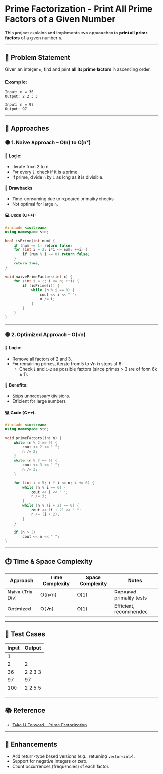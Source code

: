 
# Prime Factorization - Print All Prime Factors of a Given Number

This project explains and implements two approaches to **print all prime factors** of a given number `n`.

---

## 🧠 Problem Statement

Given an integer `n`, find and print **all its prime factors** in ascending order.

### Example:

```
Input: n = 36  
Output: 2 2 3 3

Input: n = 97  
Output: 97
```

---

## 🔧 Approaches

### 🟠 1. Naive Approach – O(n) to O(n²)

#### 🔹 Logic:
- Iterate from 2 to n.
- For every `i`, check if it is a prime.
- If prime, divide `n` by `i` as long as it is divisible.

#### 🔸 Drawbacks:
- Time-consuming due to repeated primality checks.
- Not optimal for large `n`.

#### 💻 Code (C++):

```cpp
#include <iostream>
using namespace std;

bool isPrime(int num) {
    if (num <= 1) return false;
    for (int i = 2; i*i <= num; ++i) {
        if (num % i == 0) return false;
    }
    return true;
}

void naivePrimeFactors(int n) {
    for (int i = 2; i <= n; ++i) {
        if (isPrime(i)) {
            while (n % i == 0) {
                cout << i << " ";
                n /= i;
            }
        }
    }
}
```

---

### 🟢 2. Optimized Approach – O(√n)

#### 🔹 Logic:
- Remove all factors of 2 and 3.
- For remaining primes, iterate from 5 to √n in steps of 6:
  - Check `i` and `i+2` as possible factors (since primes > 3 are of form 6k ± 1).

#### 🔸 Benefits:
- Skips unnecessary divisions.
- Efficient for large numbers.

#### 💻 Code (C++):

```cpp
#include <iostream>
using namespace std;

void primeFactors(int n) {
    while (n % 2 == 0) {
        cout << 2 << " ";
        n /= 2;
    }
    while (n % 3 == 0) {
        cout << 3 << " ";
        n /= 3;
    }

    for (int i = 5; i * i <= n; i += 6) {
        while (n % i == 0) {
            cout << i << " ";
            n /= i;
        }
        while (n % (i + 2) == 0) {
            cout << (i + 2) << " ";
            n /= (i + 2);
        }
    }

    if (n > 3)
        cout << n << " ";
}
```

---

## ⏱️ Time & Space Complexity

| Approach         | Time Complexity | Space Complexity | Notes                     |
|------------------|------------------|------------------|---------------------------|
| Naive (Trial Div) | O(n√n)           | O(1)              | Repeated primality tests |
| Optimized         | O(√n)            | O(1)              | Efficient, recommended   |

---

## 🧪 Test Cases

| Input | Output      |
|-------|-------------|
| 1     |             |
| 2     | 2           |
| 36    | 2 2 3 3     |
| 97    | 97          |
| 100   | 2 2 5 5     |

---

## 📚 Reference

- [Take U Forward - Prime Factorization](https://takeuforward.org/data-structure/print-all-prime-factors-of-the-given-number/)

---

## 🚀 Enhancements

- Add return-type based versions (e.g., returning `vector<int>`).
- Support for negative integers or zero.
- Count occurrences (frequencies) of each factor.
